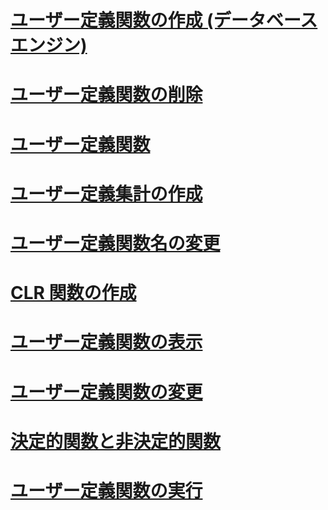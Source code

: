 # [ユーザー定義関数の作成 (データベース エンジン)](create-user-defined-functions-database-engine.md)
# [ユーザー定義関数の削除](delete-user-defined-functions.md)
# [ユーザー定義関数](user-defined-functions.md)
# [ユーザー定義集計の作成](create-user-defined-aggregates.md)
# [ユーザー定義関数名の変更](rename-user-defined-functions.md)
# [CLR 関数の作成](create-clr-functions.md)
# [ユーザー定義関数の表示](view-user-defined-functions.md)
# [ユーザー定義関数の変更](modify-user-defined-functions.md)
# [決定的関数と非決定的関数](deterministic-and-nondeterministic-functions.md)
# [ユーザー定義関数の実行](execute-user-defined-functions.md)
